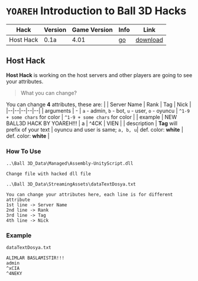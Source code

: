 # ```YOAREH``` Introduction to Ball 3D Hacks

| Hack | Version | Game Version | Info | Link |
|--|--|--|--|--|
| Host Hack | 0.1a | 4.01 | [go](https://github.com/yoareh/ball3d-hack/edit/main/README.md#host-hack) | [download](https://github.com/yoareh/ball3d-hack/releases/download/HostHack/Host.Hack.zip) |

## Host Hack
**Host Hack** is working on the host servers and other players are going to see your attributes.
>What you can change?

You can change **4** attributes, these are:
| | Server Name | Rank | Tag | Nick |
|--|--|--|--|--|
| arguments | - | ```a``` - admin, ```b``` - bot, ```u``` - user, ```o``` - oyuncu |  ```^1-9 + some chars``` for color | ```^1-9 + some chars``` for color |
| example | NEW BALL3D HACK BY YOAREH!!! | a | ^4CK | VIEN |
| description | **Tag** will prefix of your text | oyuncu and user is same; ```a, b, u```| def. color: **white** | def. color: **white** |

### How To Use
```..\Ball 3D_Data\Managed\Assembly-UnityScript.dll```
```
Change file with hacked dll file
```
```..\Ball 3D_Data\StreamingAssets\dataTextDosya.txt```
```
You can change your attributes here, each line is for different attribute
1st line -> Server Name
2nd line -> Rank
3rd line -> Tag
4th line -> Nick
```
### Example
```dataTextDosya.txt```
```
ALIMLAR BASLAMISTIR!!!
admin
^xCIA
^4NEKY
```
